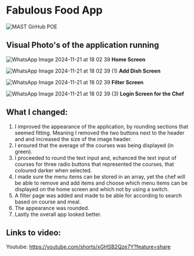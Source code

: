 # Fabulous Food App

![MAST GirHub POE](https://github.com/user-attachments/assets/4ea004ee-e706-4db4-841d-e6c8238d972e)

## Visual Photo's of the application running
![WhatsApp Image 2024-11-21 at 18 02 39](https://github.com/user-attachments/assets/876bab21-9389-42a5-8e13-e6c3619654fd)
    **Home Screen**

![WhatsApp Image 2024-11-21 at 18 02 39 (1)](https://github.com/user-attachments/assets/b9427d2b-0933-4d25-9828-cb2522260447)
    **Add Dish Screen**

![WhatsApp Image 2024-11-21 at 18 02 39](https://github.com/user-attachments/assets/95e3ca38-bc8c-473e-8215-f3028beae6fd)
    **Filter Screen**

![WhatsApp Image 2024-11-21 at 18 02 39 (3)](https://github.com/user-attachments/assets/bb388a44-6d04-4001-8302-241a6cc57fe3)
    **Login Screen for the Chef**


## What I changed:

1. I improved the appearance of the application, by rounding sections that seemed fitting. Meaning I removed the two buttons next to the header and and increased the size of the image header.
2. I ensured that the average of the courses was being displayed (in green).
3. I proceeded to round the text input and, echanced the text input of courses for three radio buttons that represented the courses, that coloured darker when selected.
4. I made sure the menu items can be stored in an array, yet the chef will be able to remove and add items and choose which menu items can be displayed on the home screen and which not by using a switch.
5. A filter page was added and made to be able for according to search based on course and meal.
6. The appearance was rounded.
7. Lastly the overall app looked better.

## Links to video:

Youtube: https://youtube.com/shorts/xGHSB2Qze7Y?feature=share 

